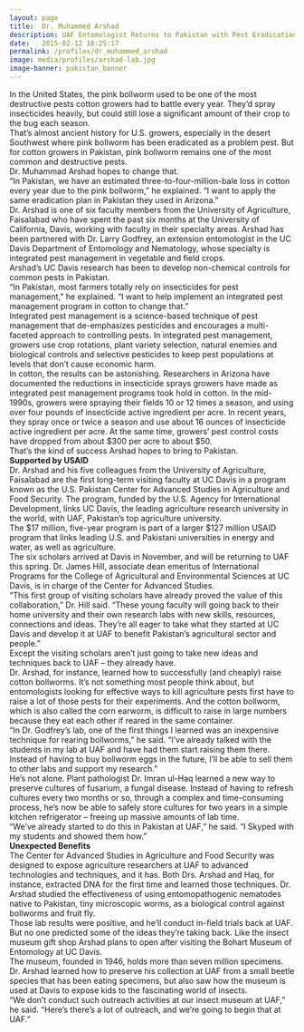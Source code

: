 ```yaml
---
layout: page
title:  Dr. Muhammed Arshad
description: UAF Entomologist Returns to Pakistan with Pest Eradication Plans
date:   2015-02-12 16:25:17
permalink: /profiles/dr_muhammed_arshad
image: media/profiles/arshad-lab.jpg
image-banner: pakistan_banner
---
```


In the United States, the pink bollworm used to be one of the most destructive pests cotton growers had to battle every year. They’d spray insecticides heavily, but could still lose a significant amount of their crop to the bug each season.<br>
That’s almost ancient history for U.S. growers, especially in the desert Southwest where pink bollworm has been eradicated as a problem pest. But for cotton growers in Pakistan, pink bollworm remains one of the most common and destructive pests.<br>
Dr. Muhammad Arshad hopes to change that.<br>
“In Pakistan, we have an estimated three-to-four-million-bale loss in cotton every year due to the pink bollworm,” he explained. “I want to apply the same eradication plan in Pakistan they used in Arizona.”<br>
Dr. Arshad is one of six faculty members from the University of Agriculture, Faisalabad who have spent the past six months at the University of California, Davis, working with faculty in their specialty areas.  Arshad has been partnered with Dr. Larry Godfrey, an extension entomologist in the UC Davis Department of Entomology and Nematology, whose specialty is integrated pest management in vegetable and field crops.<br>
Arshad’s UC Davis research has been to develop non-chemical controls for common pests in Pakistan. <br>
“In Pakistan, most farmers totally rely on insecticides for pest management,” he explained. “I want to help implement an integrated pest management program in cotton to change that.” <br>
Integrated pest management is a science-based technique of pest management that de-emphasizes pesticides and encourages a multi-faceted approach to controlling pests. In integrated pest management, growers use crop rotations, plant variety selection, natural enemies and biological controls and selective pesticides to keep pest populations at levels that don’t cause economic harm. <br>
In cotton, the results can be astonishing. Researchers in Arizona have documented the reductions in insecticide sprays growers have made as integrated pest management programs took hold in cotton. In the mid-1990s, growers were spraying their fields 10 or 12 times a season, and using over four pounds of insecticide active ingredient per acre. In recent years, they spray once or twice a season and use about 16 ounces of insecticide active ingredient per acre. At the same time, growers’ pest control costs have dropped from about $300 per acre to about $50. <br>
That’s the kind of success Arshad hopes to bring to Pakistan. <br>
<b>Supported by USAID</b><br>
Dr. Arshad and his five colleagues from the University of Agriculture, Faisalabad are the first long-term visiting faculty at UC Davis in a program known as the U.S. Pakistan Center for Advanced Studies in Agriculture and Food Security. The program, funded by the U.S. Agency for International Development, links UC Davis, the leading agriculture research university in the world, with UAF, Pakistan’s top agriculture university.  <br>
The $17 million, five-year program is part of a larger $127 million USAID program that links leading U.S. and Pakistani universities in energy and water, as well as agriculture. <br>
The six scholars arrived at Davis in November, and will be returning to UAF this spring. Dr. James Hill, associate dean emeritus of International Programs for the College of Agricultural and Environmental Sciences at UC Davis, is in charge of the Center for Advanced Studies. <br>
“This first group of visiting scholars have already proved the value of this collaboration,” Dr. Hill said. “These young faculty will going back to their home university and their own research labs with new skills, resources, connections and ideas. They’re all eager to take what they started at UC Davis and develop it at UAF to benefit Pakistan’s agricultural sector and people.” <br>
Except the visiting scholars aren’t just going to take new ideas and techniques back to UAF – they already have. <br>
Dr. Arshad, for instance, learned how to successfully (and cheaply) raise cotton bollworms. It’s not something most people think about, but entomologists looking for effective ways to kill agriculture pests first have to raise a lot of those pests for their experiments. And the cotton bollworm, which is also called the corn earworm, is difficult to raise in large numbers because they eat each other if reared in the same container. <br>
“In Dr. Godfrey’s lab, one of the first things I learned was an inexpensive technique for rearing bollworms,” he said. “I’ve already talked with the students in my lab at UAF and have had them start raising them there. Instead of having to buy bollworm eggs in the future, I’ll be able to sell them to other labs and support my research.” <br>
He’s not alone. Plant pathologist Dr. Imran ul-Haq learned a new way to preserve cultures of fusarium, a fungal disease. Instead of having to refresh cultures every two months or so, through a complex and time-consuming process, he’s now be able to safely store cultures for two years in a simple kitchen refrigerator – freeing up massive amounts of lab time. <br>
“We’ve already started to do this in Pakistan at UAF,” he said. “I Skyped with my students and showed them how.” <br>
<b>Unexpected Benefits</b><br>
The Center for Advanced Studies in Agriculture and Food Security was designed to expose agriculture researchers at UAF to advanced technologies and techniques, and it has. Both Drs. Arshad and Haq, for instance, extracted DNA for the first time and learned those techniques. Dr. Arshad studied the effectiveness of using entomopathogenic nematodes native to Pakistan, tiny microscopic worms, as a biological control against bollworms and fruit fly. <br>
Those lab results were positive, and he’ll conduct in-field trials back at UAF. But no one predicted some of the ideas they’re taking back. Like the insect museum gift shop Arshad plans to open after visiting the Bohart Museum of Entomology at UC Davis. <br>
The museum, founded in 1946, holds more than seven million specimens. Dr. Arshad learned how to preserve his collection at UAF from a small beetle species that has been eating specimens, but also saw how the museum is used at Davis to expose kids to the fascinating world of insects. <br>
“We don’t conduct such outreach activities at our insect museum at UAF,” he said. “Here’s there’s a lot of outreach, and we’re going to begin that at UAF.”
